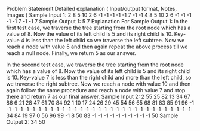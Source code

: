Problem Statement
Detailed explanation ( Input/output format, Notes, Images )
Sample Input 1:
2
8 5 10 2 6 -1 -1 -1 -1 -1 7 -1 -1
4
8 5 10 2 6 -1 -1 -1 -1 -1 7 -1 -1
7
Sample Output 1:
5
7
Explanation For Sample Output 1:
 In the first test case, we traverse the tree starting from the root node which has a value of 8. Now the value of its left child is 5 and its right child is 10. Key-value 4 is less than the left child so we traverse the left subtree. Now we reach a node with value 5 and then again repeat the above process till we reach a null node. Finally, we return 5 as our answer.

In the second test case, we traverse the tree starting from the root node which has a value of 8. Now the value of its left child is 5 and its right child is 10. Key-value 7 is less than the right child and more than the left child, so we traverse the right subtree. Now we reach a node with value 10 and then again follow the same procedure and reach a node with value 7 and stop there and return 7 as our final answer.
Sample Input 2:
2
55 25 82 13 34 67 86 6 21 28 47 61 70 84 92 1 10 17 24 26 29 45 54 56 65 68 81 83 85 91 
96 -1 -1 -1 -1 -1 -1 -1 -1 -1 -1 -1 -1 -1 -1 -1 -1 -1 -1 -1 -1 -1 -1 -1 -1 -1 -1 -1 -1 -1 -1 -1 -1 
34
84 19 97 0 56 96 99 -1 8 50 83 -1 -1 -1 -1 -1 -1 -1 -1 -1 -1 
50
Sample Output 2:
34
50